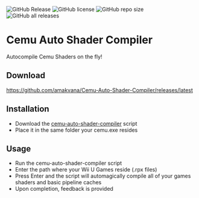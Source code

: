 ![GitHub Release](https://img.shields.io/github/v/release/amakvana/Cemu-Auto-Shader-Compiler?style=for-the-badge&logo=appveyor)
![GitHub license](https://img.shields.io/github/license/amakvana/Cemu-Auto-Shader-Compiler?style=for-the-badge&logo=appveyor)
![GitHub repo size](https://img.shields.io/github/repo-size/amakvana/Cemu-Auto-Shader-Compiler?style=for-the-badge&logo=appveyor)
![GitHub all releases](https://img.shields.io/github/downloads/amakvana/Cemu-Auto-Shader-Compiler/total?style=for-the-badge&logo=appveyor)

# Cemu Auto Shader Compiler
Autocompile Cemu Shaders on the fly!

## Download
https://github.com/amakvana/Cemu-Auto-Shader-Compiler/releases/latest

## Installation
* Download the [cemu-auto-shader-compiler](https://github.com/amakvana/Cemu-Auto-Shader-Compiler/releases/latest) script
* Place it in the same folder your cemu.exe resides 

## Usage
* Run the cemu-auto-shader-compiler script
* Enter the path where your Wii U Games reside (.rpx files)
* Press Enter and the script will automagically compile all of your games shaders and basic pipeline caches 
* Upon completion, feedback is provided
